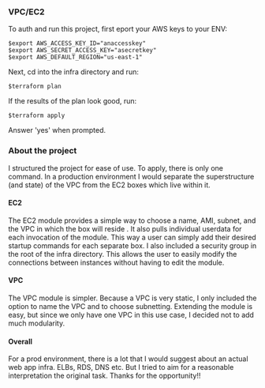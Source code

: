 ### VPC/EC2
To auth and run this project, first eport your AWS keys to your ENV:
```
$export AWS_ACCESS_KEY_ID="anaccesskey"
$export AWS_SECRET_ACCESS_KEY="asecretkey"
$export AWS_DEFAULT_REGION="us-east-1"
```

Next, cd into the infra directory and run: 

`$terraform plan`

If the results of the plan look good, run: 

`$terraform apply`

Answer 'yes' when prompted.


### About the project
I structured the project for ease of use. To apply, there is only one command. 
In a production environment I would separate the superstructure (and state) of the VPC from the EC2 boxes which live within it. 

#### EC2
The EC2 module provides a simple way to choose a name, AMI, subnet, and the VPC in which the box will reside .
It also pulls individual userdata for each invocation of the module. 
This way a user can simply add their desired startup commands for each separate box. 
I also included a security group in the root of the infra directory. 
This allows the user to easily modify the connections between instances without having to edit the module.

#### VPC
The VPC module is simpler. 
Because a VPC is very static, I only included the option to name the VPC and to choose subnetting. 
Extending the module is easy, but since we only have one VPC in this use case, I decided not to add much modularity. 

#### Overall 
For a prod environment, there is a lot that I would suggest about an actual web app infra. ELBs, RDS, DNS etc.
But I tried to aim for a reasonable interpretation the original task. 
Thanks for the opportunity!!
